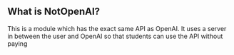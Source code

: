 ## What is NotOpenAI?
This is a module which has the exact same API as OpenAI. It uses a server in between the user and OpenAI so that students can use the API without paying